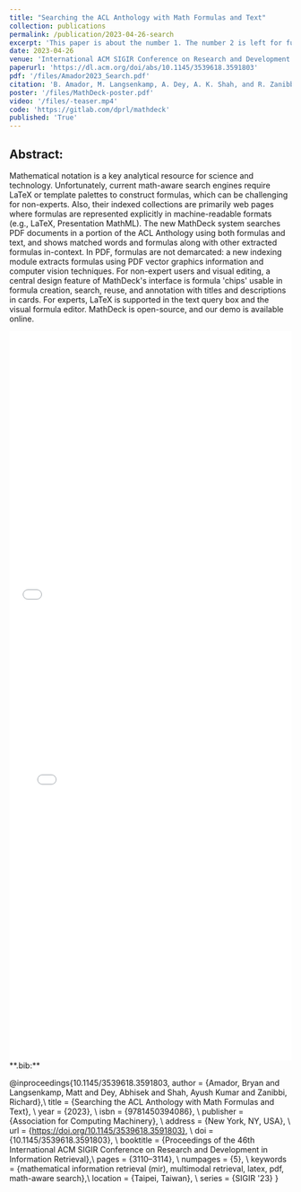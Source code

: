 ```yaml
---
title: "Searching the ACL Anthology with Math Formulas and Text"
collection: publications
permalink: /publication/2023-04-26-search
excerpt: 'This paper is about the number 1. The number 2 is left for future work.'
date: 2023-04-26
venue: 'International ACM SIGIR Conference on Research and Development in Information'
paperurl: 'https://dl.acm.org/doi/abs/10.1145/3539618.3591803'
pdf: '/files/Amador2023_Search.pdf'
citation: 'B. Amador, M. Langsenkamp, A. Dey, A. K. Shah, and R. Zanibbi, “Searching the ACL Anthology with Math Formulas and Text,” in Proceedings of the 46th International ACM SIGIR Conference on Research and Development in Information Retrieval, in SIGIR ’23. New York, NY, USA: Association for Computing Machinery, Jul. 2023, pp. 3110–3114. doi: 10.1145/3539618.3591803.'
poster: '/files/MathDeck-poster.pdf'
video: '/files/-teaser.mp4'
code: 'https://gitlab.com/dprl/mathdeck'
published: 'True'
---
```


## Abstract:
Mathematical notation is a key analytical resource for science and technology. 
Unfortunately, 
current math-aware search engines require LaTeX  or template palettes to
construct formulas, which can be challenging for non-experts. Also, their
indexed collections are primarily web pages where formulas are represented
explicitly in machine-readable formats (e.g., LaTeX, Presentation MathML). 
The new MathDeck system searches
PDF documents in a portion of the ACL Anthology using both formulas and text,
and shows matched words and formulas along with other extracted formulas
in-context.  In
PDF, formulas are not demarcated: a new indexing module extracts  formulas
using PDF vector graphics information and computer vision techniques.
For non-expert users and visual editing, a central design feature of
MathDeck's interface is formula 'chips' usable in formula creation, search,
reuse, and annotation with titles and descriptions in cards. For experts,
LaTeX is supported in the text query box and the visual formula editor.
MathDeck is open-source, and our demo is available online.

<iframe src="/files/MathDeck-poster.pdf" width="100%" height="500" frameborder="no" border="0" marginwidth="0" marginheight="0"></iframe>

<br>

<iframe src="/files/Amador2023_Search.pdf" width="100%" height="800" frameborder="no" border="0" marginwidth="0" marginheight="0"></iframe>

<br>
**.bib:**

@inproceedings{10.1145/3539618.3591803,
author = {Amador, Bryan and Langsenkamp, Matt and Dey, Abhisek and Shah, Ayush Kumar and Zanibbi, Richard},\\
title = {Searching the ACL Anthology with Math Formulas and Text},                                         \\
year = {2023},                                                                                             \\
isbn = {9781450394086},                                                                                    \\
publisher = {Association for Computing Machinery},                                                         \\
address = {New York, NY, USA},                                                                             \\
url = {https://doi.org/10.1145/3539618.3591803},                                                           \\
doi = {10.1145/3539618.3591803},                                                                           \\
booktitle = {Proceedings of the 46th International ACM SIGIR Conference on Research and Development in Information Retrieval},\\
pages = {3110–3114},                                                                                       \\
numpages = {5},                                                                                            \\
keywords = {mathematical information retrieval (mir), multimodal retrieval, latex, pdf, math-aware search},\\
location = {Taipei, Taiwan},                                                                               \\
series = {SIGIR '23}
}

<!-- {% include iframe_holder.html url="/files/237-teaser.mp4" width="560" height="325" %} -->
